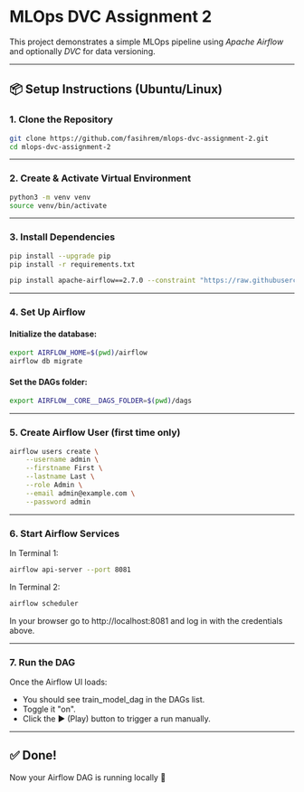 # MLOps DVC Assignment 2

This project demonstrates a simple MLOps pipeline using *Apache Airflow* and optionally *DVC* for data versioning.

---

## 📦 Setup Instructions (Ubuntu/Linux)

### 1. Clone the Repository

```bash
git clone https://github.com/fasihrem/mlops-dvc-assignment-2.git
cd mlops-dvc-assignment-2
```
---

### 2. Create & Activate Virtual Environment

```bash
python3 -m venv venv
source venv/bin/activate
```
---

### 3. Install Dependencies

```bash
pip install --upgrade pip
pip install -r requirements.txt
```
```bash
pip install apache-airflow==2.7.0 --constraint "https://raw.githubusercontent.com/apache/airflow/constraints-2.7.0/constraints-3.8.txt"
```
---

### 4. Set Up Airflow

#### Initialize the database:
```bash
export AIRFLOW_HOME=$(pwd)/airflow
airflow db migrate
```

#### Set the DAGs folder:
```bash
export AIRFLOW__CORE__DAGS_FOLDER=$(pwd)/dags
```
---

### 5. Create Airflow User (first time only)

```bash
airflow users create \
    --username admin \
    --firstname First \
    --lastname Last \
    --role Admin \
    --email admin@example.com \
    --password admin
```
---

### 6. Start Airflow Services

In Terminal 1:
```bash
airflow api-server --port 8081
```
In Terminal 2:
```bash
airflow scheduler
```
In your browser go to http://localhost:8081 and log in with the credentials above.

---

### 7. Run the DAG

Once the Airflow UI loads:

- You should see train_model_dag in the DAGs list.
- Toggle it "on".
- Click the ▶️ (Play) button to trigger a run manually.

---

## ✅ Done!

Now your Airflow DAG is running locally 🎉
